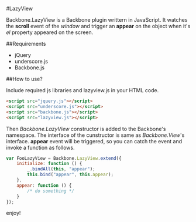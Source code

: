 #LazyView

Backbone.LazyView is a Backbone plugin writtern in JavaScript.
It watches the **scroll** event of the *window* and trigger an **appear** on the object when it's *el* property appeared on the screen.

##Requirements

* jQuery
* underscore.js
* Backbone.js

##How to use?

Include required js libraries and lazyview.js in your HTML code.

```html
<script src="jquery.js"></script>
<script src="underscore.js"></script>
<script src="backbone.js"></script>
<script src="lazyview.js"></script>
```

Then *Backbone.LazyView* constructor is added to the Backbone's namespace.
The interface of the cunstructor is same as *Backbone.View*'s interface.
**appear** event will be triggered, so you can catch the event and invoke a function as follows.

```js
var FooLazyView = Backbone.LazyView.extend({
    initialize: function () {
        _.bindAll(this, "appear");
        this.bind("appear", this.appear);
    },
    appear: function () {
        /* do something */
    }
});
```

enjoy!
